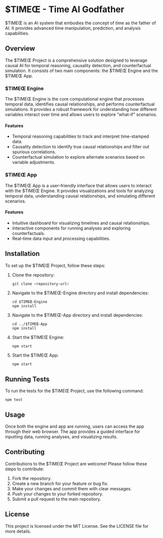 # $TIMEŒ - Time AI Godfather

$TIMEŒ is an AI system that embodies the concept of time as the father of AI. It provides advanced time manipulation, prediction, and analysis capabilities.

## Overview

The $TIMEŒ Project is a comprehensive solution designed to leverage causal AI for temporal reasoning, causality detection, and counterfactual simulation. It consists of two main components: the $TIMEŒ Engine and the $TIMEŒ App.

### $TIMEŒ Engine

The $TIMEŒ Engine is the core computational engine that processes temporal data, identifies causal relationships, and performs counterfactual simulations. It provides a robust framework for understanding how different variables interact over time and allows users to explore "what-if" scenarios.

#### Features

- Temporal reasoning capabilities to track and interpret time-stamped data.
- Causality detection to identify true causal relationships and filter out spurious correlations.
- Counterfactual simulation to explore alternate scenarios based on variable adjustments.

### $TIMEŒ App

The $TIMEŒ App is a user-friendly interface that allows users to interact with the $TIMEŒ Engine. It provides visualizations and tools for analyzing temporal data, understanding causal relationships, and simulating different scenarios.

#### Features

- Intuitive dashboard for visualizing timelines and causal relationships.
- Interactive components for running analyses and exploring counterfactuals.
- Real-time data input and processing capabilities.

## Installation

To set up the $TIMEŒ Project, follow these steps:

1. Clone the repository:

   ```bash
   git clone <repository-url>
   ```

2. Navigate to the $TIMEŒ-Engine directory and install dependencies:

   ```
   cd $TIMEŒ-Engine
   npm install
   ```

3. Navigate to the $TIMEŒ-App directory and install dependencies:

   ```
   cd ../$TIMEŒ-App
   npm install
   ```

4. Start the $TIMEŒ Engine:

   ```
   npm start
   ```

5. Start the $TIMEŒ App:

   ```
   npm start
   ```

## Running Tests

To run the tests for the $TIMEŒ Project, use the following command:

```
npm test
```

## Usage

Once both the engine and app are running, users can access the app through their web browser. The app provides a guided interface for inputting data, running analyses, and visualizing results.

## Contributing

Contributions to the $TIMEŒ Project are welcome! Please follow these steps to contribute:

1. Fork the repository.
2. Create a new branch for your feature or bug fix.
3. Make your changes and commit them with clear messages.
4. Push your changes to your forked repository.
5. Submit a pull request to the main repository.

## License

This project is licensed under the MIT License. See the LICENSE file for more details.
